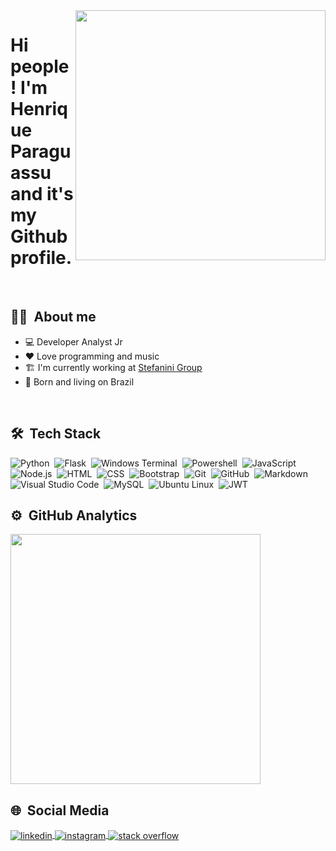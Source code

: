 <img align="right" height="400em" src="https://raw.githubusercontent.com/gist/henriqueparaguassu/1e5b4d6a332397425777f01d26abf606/raw/5257173180cd251c7d5b7a4a282b8fdb8f38c9ce/profilecard.svg"/>

<h1> Hi people! I'm Henrique Paraguassu and it's my Github profile.</h1>

<br>

## 🙋‍♂️ &nbsp;About me
- 💻 Developer Analyst Jr
- ❤️ Love programming and music
- 🏗 I'm currently working at [Stefanini Group](https://stefanini.com/)
- 🏡 Born and living on Brazil

<br>

## 🛠 &nbsp;Tech Stack

![Python](https://img.shields.io/badge/-Python-05122A?style=flat&logo=python)&nbsp;
![Flask](https://img.shields.io/badge/-Flask-05122A?style=flat&logo=flask)&nbsp;
![Windows Terminal](https://img.shields.io/badge/-Terminal-05122A?style=flat&logo=windowsterminal)&nbsp;
![Powershell](https://img.shields.io/badge/-PowerShell-05122A?style=flat&logo=powershell)&nbsp;
![JavaScript](https://img.shields.io/badge/-JavaScript-05122A?style=flat&logo=javascript)&nbsp;
![Node.js](https://img.shields.io/badge/-NodeJS-05122A?style=flat&logo=node.js)&nbsp;
![HTML](https://img.shields.io/badge/-HTML-05122A?style=flat&logo=HTML5)&nbsp;
![CSS](https://img.shields.io/badge/-CSS-05122A?style=flat&logo=CSS3&logoColor=1572B6)&nbsp;
![Bootstrap](https://img.shields.io/badge/-Bootstrap-05122A?style=flat&logo=bootstrap)&nbsp;
![Git](https://img.shields.io/badge/-Git-05122A?style=flat&logo=git)&nbsp;
![GitHub](https://img.shields.io/badge/-GitHub-05122A?style=flat&logo=github)&nbsp;
![Markdown](https://img.shields.io/badge/-Markdown-05122A?style=flat&logo=markdown)&nbsp;
![Visual Studio Code](https://img.shields.io/badge/-Visual%20Studio%20Code-05122A?style=flat&logo=visual-studio-code&logoColor=007ACC)&nbsp;
![MySQL](https://img.shields.io/badge/-MySQL-05122A?style=flat&logo=mysql)&nbsp;
![Ubuntu Linux](https://img.shields.io/badge/-Ubuntu%20Linux-05122A?style=flat&logo=ubuntu)&nbsp;
![JWT](https://img.shields.io/badge/-JWT-05122A?style=flat&logo=jsonwebtokens)&nbsp;
  

## ⚙️ &nbsp;GitHub Analytics

<img width="400em" src="https://github-readme-stats.vercel.app/api/top-langs/?username=henriqueparaguassu&langs_count=6&layout=compact&theme=dracula"/>


## 🌐 &nbsp;Social Media

<a href="https://linkedin.com/in/henrique-paraguassu" target="_blank">
  <img align="center" src="https://img.shields.io/badge/-Henrique%20Paraguassu-05122A?style=flat&logo=linkedin" alt="linkedin"/>
</a>
<a href="https://instagram.com/henriqueparaguassu" target="_blank">
 <img align="center" src="https://img.shields.io/badge/-@henriqueparaguassu-05122A?style=flat&logo=instagram" alt="instagram"/>
</a>
<a href="https://pt.stackoverflow.com/users/172985/paraguassu" target="_blank">
 <img align="center" src="https://img.shields.io/badge/-Henrique%20Paraguassu-05122A?style=flat&logo=stackoverflow" alt="stack overflow"/>
</a>
